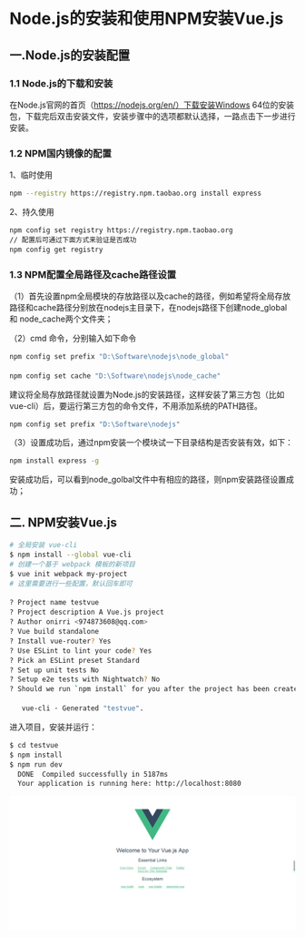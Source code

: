 # Node.js的安装和使用NPM安装Vue.js

## 一.Node.js的安装配置

### 1.1 Node.js的下载和安装

在Node.js官网的首页（https://nodejs.org/en/）下载安装Windows 64位的安装包，下载完后双击安装文件，安装步骤中的选项都默认选择，一路点击下一步进行安装。

### 1.2 NPM国内镜像的配置

1、临时使用

```bash
npm --registry https://registry.npm.taobao.org install express
```

2、持久使用

```bash
npm config set registry https://registry.npm.taobao.org
// 配置后可通过下面方式来验证是否成功
npm config get registry
```

### 1.3 NPM配置全局路径及cache路径设置

（1）首先设置npm全局模块的存放路径以及cache的路径，例如希望将全局存放路径和cache路径分别放在nodejs主目录下，在nodejs路径下创建node_global 和 node_cache两个文件夹；

（2）cmd 命令，分别输入如下命令

```bash
npm config set prefix "D:\Software\nodejs\node_global"

npm config set cache "D:\Software\nodejs\node_cache"
```

建议将全局存放路径就设置为Node.js的安装路径，这样安装了第三方包（比如vue-cli）后，要运行第三方包的命令文件，不用添加系统的PATH路径。

```bash
npm config set prefix "D:\Software\nodejs"
```

（3）设置成功后，通过npm安装一个模块试一下目录结构是否安装有效，如下：

```bash
npm install express -g  
```

安装成功后，可以看到node_golbal文件中有相应的路径，则npm安装路径设置成功；

## 二. NPM安装Vue.js

```bash
# 全局安装 vue-cli
$ npm install --global vue-cli
# 创建一个基于 webpack 模板的新项目
$ vue init webpack my-project
# 这里需要进行一些配置，默认回车即可

? Project name testvue
? Project description A Vue.js project
? Author onirri <974873608@qq.com>
? Vue build standalone
? Install vue-router? Yes
? Use ESLint to lint your code? Yes
? Pick an ESLint preset Standard
? Set up unit tests No
? Setup e2e tests with Nightwatch? No
? Should we run `npm install` for you after the project has been created? (recommended) npm

   vue-cli · Generated "testvue".
```

进入项目，安装并运行：

```bash
$ cd testvue
$ npm install
$ npm run dev
  DONE  Compiled successfully in 5187ms                                                                                                                     
  Your application is running here: http://localhost:8080
```

![image-20200109204521746](images/image-20200109204521746.png)
